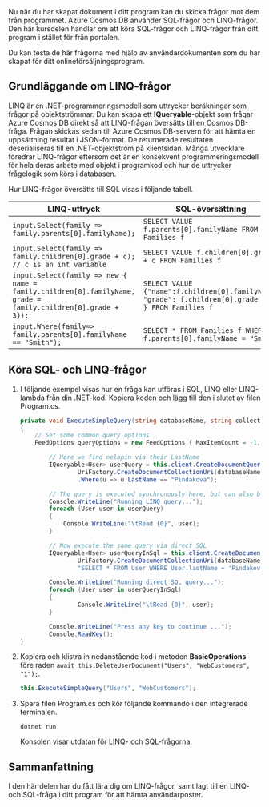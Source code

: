 <!--TODO: Explain how to do ExecuteNext (pages closer to SDK imp) vs ToList (continuation token)--> Nu när du har skapat dokument i ditt program kan du skicka frågor mot dem från programmet. Azure Cosmos DB använder SQL-frågor och LINQ-frågor. Den här kursdelen handlar om att köra SQL-frågor och LINQ-frågor från ditt program i stället för från portalen.

Du kan testa de här frågorna med hjälp av användardokumenten som du har skapat för ditt onlineförsäljningsprogram.

## <a name="linq-query-basics"></a>Grundläggande om LINQ-frågor

LINQ är en .NET-programmeringsmodell som uttrycker beräkningar som frågor på objektströmmar. Du kan skapa ett **IQueryable**-objekt som frågar Azure Cosmos DB direkt så att LINQ-frågan översätts till en Cosmos DB-fråga. Frågan skickas sedan till Azure Cosmos DB-servern för att hämta en uppsättning resultat i JSON-format. De returnerade resultaten deserialiseras till en .NET-objektström på klientsidan. Många utvecklare föredrar LINQ-frågor eftersom det är en konsekvent programmeringsmodell för hela deras arbete med objekt i programkod och hur de uttrycker frågelogik som körs i databasen.

Hur LINQ-frågor översätts till SQL visas i följande tabell.

| LINQ-uttryck | SQL-översättning |
|---|---|
| `input.Select(family => family.parents[0].familyName);`| `SELECT VALUE f.parents[0].familyName FROM Families f` |
|`input.Select(family => family.children[0].grade + c); // c is an int variable` | `SELECT VALUE f.children[0].grade + c FROM Families f` |
|`input.Select(family => new { name = family.children[0].familyName, grade = family.children[0].grade + 3});`| `SELECT VALUE {"name":f.children[0].familyName, "grade": f.children[0].grade + 3 } FROM Families f`|
|`input.Where(family=> family.parents[0].familyName == "Smith");`|`SELECT * FROM Families f WHERE f.parents[0].familyName = "Smith"`|

## <a name="run-sql-and-linq-queries"></a>Köra SQL- och LINQ-frågor

1. I följande exempel visas hur en fråga kan utföras i SQL, LINQ eller LINQ-lambda från din .NET-kod. Kopiera koden och lägg till den i slutet av filen Program.cs.

    ```csharp
    private void ExecuteSimpleQuery(string databaseName, string collectionName)
    {
        // Set some common query options
        FeedOptions queryOptions = new FeedOptions { MaxItemCount = -1, EnableCrossPartitionQuery = true };
    
            // Here we find nelapin via their LastName
            IQueryable<User> userQuery = this.client.CreateDocumentQuery<User>(
                    UriFactory.CreateDocumentCollectionUri(databaseName, collectionName), queryOptions)
                    .Where(u => u.LastName == "Pindakova");
    
            // The query is executed synchronously here, but can also be executed asynchronously via the IDocumentQuery<T> interface
            Console.WriteLine("Running LINQ query...");
            foreach (User user in userQuery)
            {
                Console.WriteLine("\tRead {0}", user);
            }
    
            // Now execute the same query via direct SQL
            IQueryable<User> userQueryInSql = this.client.CreateDocumentQuery<User>(
                    UriFactory.CreateDocumentCollectionUri(databaseName, collectionName), 
                    "SELECT * FROM User WHERE User.lastName = 'Pindakova'", queryOptions );
    
            Console.WriteLine("Running direct SQL query...");
            foreach (User user in userQueryInSql)
            {
                    Console.WriteLine("\tRead {0}", user);
            }
    
            Console.WriteLine("Press any key to continue ...");
            Console.ReadKey();
    }
    ```

1. Kopiera och klistra in nedanstående kod i metoden **BasicOperations** före raden `await this.DeleteUserDocument("Users", "WebCustomers", "1");`.

    ```csharp
    this.ExecuteSimpleQuery("Users", "WebCustomers");
    ```

1. Spara filen Program.cs och kör följande kommando i den integrerade terminalen.
    
    ```
    dotnet run
    ```

    Konsolen visar utdatan för LINQ- och SQL-frågorna.

## <a name="summary"></a>Sammanfattning

I den här delen har du fått lära dig om LINQ-frågor, samt lagt till en LINQ- och SQL-fråga i ditt program för att hämta användarposter.